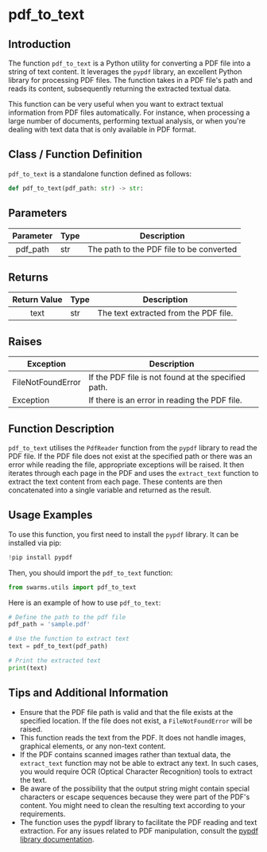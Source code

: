 # pdf_to_text

## Introduction

The function `pdf_to_text` is a Python utility for converting a PDF file into a string of text content. It leverages the `pypdf` library, an excellent Python library for processing PDF files. The function takes in a PDF file's path and reads its content, subsequently returning the extracted textual data.

This function can be very useful when you want to extract textual information from PDF files automatically. For instance, when processing a large number of documents, performing textual analysis, or when you're dealing with text data that is only available in PDF format.

## Class / Function Definition

`pdf_to_text` is a standalone function defined as follows:

```python
def pdf_to_text(pdf_path: str) -> str:
```

## Parameters

| Parameter   | Type  |  Description  | 
|:-:|---|---|
|    pdf_path   |   str |   The path to the PDF file to be converted  |

## Returns

| Return Value   | Type  |  Description  | 
|:-:|---|---|
|    text   |   str |   The text extracted from the PDF file.  |

## Raises

| Exception  |  Description  | 
|---|---|
|   FileNotFoundError  |  If the PDF file is not found at the specified path. |
|   Exception  |  If there is an error in reading the PDF file. |

## Function Description 

`pdf_to_text` utilises the `PdfReader` function from the `pypdf` library to read the PDF file. If the PDF file does not exist at the specified path or there was an error while reading the file, appropriate exceptions will be raised. It then iterates through each page in the PDF and uses the `extract_text` function to extract the text content from each page. These contents are then concatenated into a single variable and returned as the result.

## Usage Examples

To use this function, you first need to install the `pypdf` library. It can be installed via pip:

```python
!pip install pypdf
```

Then, you should import the `pdf_to_text` function:

```python
from swarms.utils import pdf_to_text
```

Here is an example of how to use `pdf_to_text`:

```python
# Define the path to the pdf file
pdf_path = 'sample.pdf'

# Use the function to extract text
text = pdf_to_text(pdf_path)

# Print the extracted text
print(text)
```

## Tips and Additional Information
- Ensure that the PDF file path is valid and that the file exists at the specified location. If the file does not exist, a `FileNotFoundError` will be raised.
- This function reads the text from the PDF. It does not handle images, graphical elements, or any non-text content.
- If the PDF contains scanned images rather than textual data, the `extract_text` function may not be able to extract any text. In such cases, you would require OCR (Optical Character Recognition) tools to extract the text. 
- Be aware of the possibility that the output string might contain special characters or escape sequences because they were part of the PDF's content. You might need to clean the resulting text according to your requirements.
- The function uses the pypdf library to facilitate the PDF reading and text extraction. For any issues related to PDF manipulation, consult the [pypdf library documentation](https://pythonhosted.org/pypdf/).
